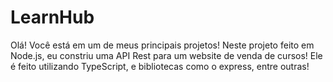 # LearnHub
Olá! Você está em um de meus principais projetos!
Neste projeto feito em Node.js, eu constriu uma API Rest para um website de venda de cursos!
Ele é feito utilizando TypeScript, e bibliotecas como o express, entre outras!
